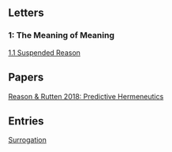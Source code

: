 ## Letters

### 1: The Meaning of Meaning

[1.1 Suspended Reason](./letters/1-1.md)

## Papers

[Reason & Rutten 2018: Predictive Hermeneutics](./docs/PredictiveHermeneutics.pdf)

## Entries

[Surrogation](./docs/surrogation.md)
